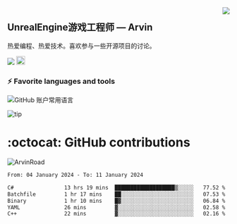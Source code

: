 <img align="right" src="https://count.getloli.com/get/@:ArvinRoad?theme=rule34">

## UnrealEngine游戏工程师 — Arvin

热爱编程、热爱技术。喜欢参与一些开源项目的讨论。

![](https://visitor-badge.glitch.me/badge?page_id=ArvinRoad.ArvinRoad)
[<img alt="github" src="https://img.shields.io/badge/github-ArvinRoad-8da0cb?style=for-the-badge&labelColor=555555&logo=github" height="20">](https://github.com/ArvinRoad)

### ⚡ Favorite languages and tools
![GitHub 账户常用语言](https://github-stats.ubrong.com/api/top-langs/?username=ArvinRoad&layout=compact&theme=tokyonight)

![tip](https://badgen.net/badge/C++/UE/orange?icon=bitcoin-lightning)

# :octocat: GitHub contributions

<img src="https://github-readme-stats.vercel.app/api?username=ArvinRoad&show_icons=true&count_private=true&theme=algolia" alt="ArvinRoad" />

<!--START_SECTION:waka-->

```txt
From: 04 January 2024 - To: 11 January 2024

C#                13 hrs 19 mins  ███████████████████▒░░░░░   77.52 %
Batchfile         1 hr 17 mins    ██░░░░░░░░░░░░░░░░░░░░░░░   07.53 %
Binary            1 hr 10 mins    █▓░░░░░░░░░░░░░░░░░░░░░░░   06.84 %
YAML              26 mins         ▓░░░░░░░░░░░░░░░░░░░░░░░░   02.58 %
C++               22 mins         ▓░░░░░░░░░░░░░░░░░░░░░░░░   02.16 %
```

<!--END_SECTION:waka-->

